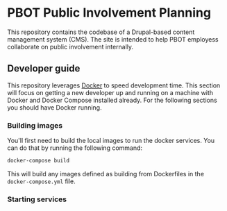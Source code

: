 # PBOT Public Involvement Planning
This repository contains the codebase of a Drupal-based content management system (CMS). The site is intended to help PBOT employess collaborate on public involvement internally.

## Developer guide
This repository leverages [Docker](//docker.com) to speed development time. This section will focus on getting a new developer up and running on a machine with Docker and Docker Compose installed already. For the following sections you should have Docker running.
### Building images
You'll first need to build the local images to run the docker services. You can do that by running the following command:
```bash
docker-compose build
```
This will build any images defined as building from Dockerfiles in the `docker-compose.yml` file.
### Starting services

